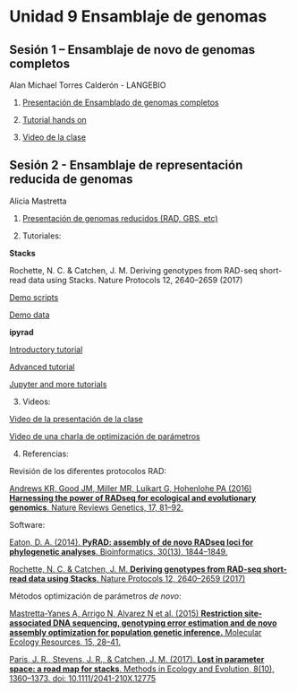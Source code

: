 # Unidad 9 Ensamblaje de genomas

## Sesión 1 – Ensamblaje de novo de genomas completos

Alan Michael Torres Calderón - LANGEBIO

1. [Presentación de Ensamblado de genomas completos](Sesion1_ENSAMBLE_2019.pdf)

2. [Tutorial hands on](ensamblado_genomas_handson.md)

3. [Video de la clase](http://youtu.be/J5aWNiUZfEE)


## Sesión 2 - Ensamblaje de representación reducida de genomas

Alicia Mastretta

1. [Presentación de genomas reducidos (RAD, GBS, etc)](Sesion2_RAD_GBS_nFriends.pdf)

2. Tutoriales:

**Stacks**

Rochette, N. C. & Catchen, J. M. Deriving genotypes from RAD-seq short-read data using Stacks. Nature Protocols 12, 2640–2659 (2017)

[Demo scripts](https://bitbucket.org/rochette/rad-seq-genotyping-demo/src/default/)

[Demo data](http://catchenlab.life.illinois.edu/data/rochette2017_gac_or.tar.gz)  

**ipyrad**

[Introductory tutorial](https://ipyrad.readthedocs.io/tutorial_intro_cli.html#create-an-ipyrad-params-file)

[Advanced tutorial](https://ipyrad.readthedocs.io/tutorial_advanced_cli.html#tutorial-advanced-cli)

[Jupyter and more tutorials](https://ipyrad.readthedocs.io/userguide.html)

3. Videos:

[Video de la presentación de la clase](https://www.youtube.com/watch?v=AbmJSyoQLi0)

[Video de una charla de optimización de parámetros](https://www.youtube.com/watch?v=015pC1lD6mY#t=03h21m36s)

4. Referencias:

Revisión de los diferentes protocolos RAD:

[Andrews KR, Good JM, Miller MR, Luikart G, Hohenlohe PA (2016) **Harnessing the power of RADseq for ecological and evolutionary genomics**. Nature Reviews Genetics, 17, 81–92.](http://www.nature.com/nrg/journal/v17/n2/full/nrg.2015.28.html)

Software:

[Eaton, D. A. (2014). **PyRAD: assembly of de novo RADseq loci for phylogenetic analyses**. Bioinformatics, 30(13), 1844–1849.](https://academic.oup.com/bioinformatics/article/30/13/1844/2422183)

[Rochette, N. C. & Catchen, J. M. **Deriving genotypes from RAD-seq short-read data using Stacks**. Nature Protocols 12, 2640–2659 (2017)](www.nature.com/articles/nprot.2017.123)


Métodos optimización de parámetros *de novo*:

[Mastretta-Yanes A, Arrigo N, Alvarez N et al. (2015) **Restriction site-associated DNA sequencing, genotyping error estimation and de novo assembly optimization for population genetic inference.** Molecular Ecology Resources, 15, 28–41.](http://onlinelibrary.wiley.com/wol1/doi/10.1111/1755-0998.12291/full)

[Paris, J. R., Stevens, J. R., & Catchen, J. M. (2017). **Lost in parameter space: a road map for stacks**. Methods in Ecology and Evolution, 8(10), 1360–1373. doi: 10.1111/2041-210X.12775](https://onlinelibrary.wiley.com/doi/10.1111/2041-210X.12775/full)
